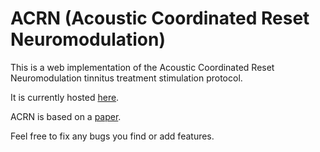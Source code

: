 ACRN (Acoustic Coordinated Reset Neuromodulation)
====

This is a web implementation of the Acoustic Coordinated Reset Neuromodulation tinnitus treatment stimulation protocol.

It is currently hosted [here](http://www.generalfuzz.net/acrn/).

ACRN is based on a [paper](http://www.ncbi.nlm.nih.gov/pubmed/22414611).

Feel free to fix any bugs you find or add features.
